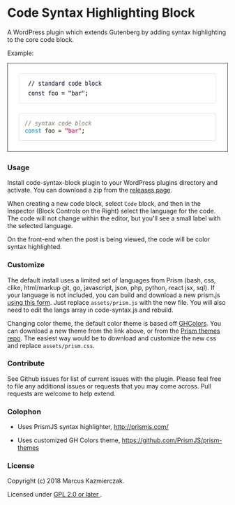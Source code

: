 
# Code Syntax Highlighting Block

A WordPress plugin which extends Gutenberg by adding syntax highlighting to the core code block.


Example:

<img src="screenshot.png" title="Screenshot example in use" alt="screen shot" width="554" height="202" style="border:1px solid #333"/>


### Usage

Install code-syntax-block plugin to your WordPress plugins directory and activate. You can download a zip from the  [releases page](https://github.com/mkaz/code-syntax-block/releases).

When creating a new code block, select `Code` block, and then in the Inspector (Block Controls on the Right) select the language for the code. The code will not change within the editor, but you'll see a small label with the selected language.

On the front-end when the post is being viewed, the code will be color syntax highlighted.

### Customize

The default install uses a limited set of languages from Prism (bash, css, clike, html/markup git, go, javascript, json, php, python, react jsx, sql). If your language is not included, you can build and download a new prism.js <a href="http://prismjs.com/download.html#languages=markup+css+clike+javascript+bash+markup-templating+git+go+php+python+jsx">using this form</a>. Just replace `assets/prism.js` with the new file. You will also need to edit the langs array in code-syntax.js and rebuild.

Changing color theme, the default color theme is based off [GHColors](https://github.com/PrismJS/prism-themes/blob/master/themes/prism-ghcolors.css). You can download a new theme from the link above, or from the [Prism themes repo](https://github.com/PrismJS/prism-themes). The easiest way would be to download and customize the new css and replace `assets/prism.css`.


### Contribute

See Github issues for list of current issues with the plugin. Please feel free to file any additional issues or requests that you may come across. Pull requests are welcome to help extend.


### Colophon

- Uses PrismJS syntax highlighter, http://prismjs.com/

- Uses customized GH Colors theme, https://github.com/PrismJS/prism-themes


### License

Copyright (c) 2018 Marcus Kazmierczak.

Licensed under <a href="https://opensource.org/licenses/GPL-2.0"> GPL 2.0 or later </a>.

